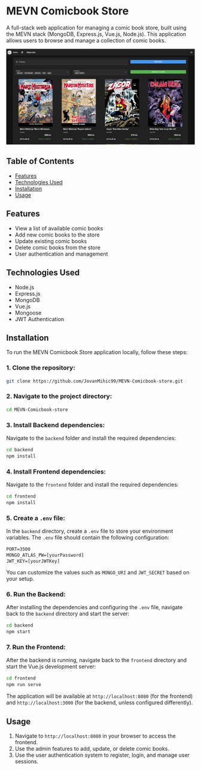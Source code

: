 # MEVN Comicbook Store

A full-stack web application for managing a comic book store, built using the MEVN stack (MongoDB, Express.js, Vue.js, Node.js). This application allows users to browse and manage a collection of comic books.

![alt text](./screenshots/plp.jpeg "Product Listing Page")

## Table of Contents
- [Features](#features)
- [Technologies Used](#technologies-used)
- [Installation](#installation)
- [Usage](#usage)


## Features
- View a list of available comic books
- Add new comic books to the store
- Update existing comic books
- Delete comic books from the store
- User authentication and management

## Technologies Used
- Node.js
- Express.js
- MongoDB
- Vue.js
- Mongoose
- JWT Authentication

## Installation

To run the MEVN Comicbook Store application locally, follow these steps:

### 1. Clone the repository:
```bash
git clone https://github.com/JovanMihic99/MEVN-Comicbook-store.git
```

### 2. Navigate to the project directory:
```bash
cd MEVN-Comicbook-store
```

### 3. Install Backend dependencies:
Navigate to the `backend` folder and install the required dependencies:

```bash
cd backend
npm install
```

### 4. Install Frontend dependencies:
Navigate to the `frontend` folder and install the required dependencies:

```bash
cd frontend
npm install
```

### 5. Create a `.env` file:
In the `backend` directory, create a `.env` file to store your environment variables. The `.env` file should contain the following configuration:

```env
PORT=3500
MONGO_ATLAS_PW=[yourPassword]
JWT_KEY=[yourJWTKey]
```

You can customize the values such as `MONGO_URI` and `JWT_SECRET` based on your setup.

### 6. Run the Backend:
After installing the dependencies and configuring the `.env` file, navigate back to the `backend` directory and start the server:

```bash
cd backend
npm start
```

### 7. Run the Frontend:
After the backend is running, navigate back to the `frontend` directory and start the Vue.js development server:

```bash
cd frontend
npm run serve
```

The application will be available at `http://localhost:8080` (for the frontend) and `http://localhost:3000` (for the backend, unless configured differently).



## Usage

1. Navigate to `http://localhost:8080` in your browser to access the frontend.
2. Use the admin features to add, update, or delete comic books.
3. Use the user authentication system to register, login, and manage user sessions.


